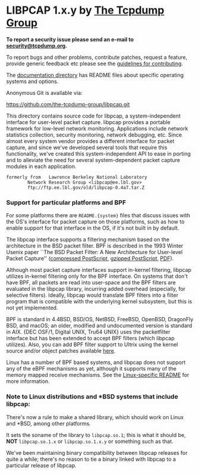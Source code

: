 # LIBPCAP 1.x.y by [The Tcpdump Group](https://www.tcpdump.org)

**To report a security issue please send an e-mail to security@tcpdump.org.**

To report bugs and other problems, contribute patches, request a
feature, provide generic feedback etc please see the
[guidelines for contributing](CONTRIBUTING.md).

The [documentation directory](doc/) has README files about specific
operating systems and options.

Anonymous Git is available via:

  https://github.com/the-tcpdump-group/libpcap.git

This directory contains source code for libpcap, a system-independent
interface for user-level packet capture.  libpcap provides a portable
framework for low-level network monitoring.  Applications include
network statistics collection, security monitoring, network debugging,
etc.  Since almost every system vendor provides a different interface
for packet capture, and since we've developed several tools that
require this functionality, we've created this system-independent API
to ease in porting and to alleviate the need for several
system-dependent packet capture modules in each application.

```text
formerly from 	Lawrence Berkeley National Laboratory
		Network Research Group <libpcap@ee.lbl.gov>
		ftp://ftp.ee.lbl.gov/old/libpcap-0.4a7.tar.Z
```

### Support for particular platforms and BPF
For some platforms there are `README.{system}` files that discuss issues
with the OS's interface for packet capture on those platforms, such as
how to enable support for that interface in the OS, if it's not built in
by default.

The libpcap interface supports a filtering mechanism based on the
architecture in the BSD packet filter.  BPF is described in the 1993
Winter Usenix paper ``The BSD Packet Filter: A New Architecture for
User-level Packet Capture''
([compressed PostScript](https://www.tcpdump.org/papers/bpf-usenix93.ps.Z),
[gzipped PostScript](https://www.tcpdump.org/papers/bpf-usenix93.ps.gz),
[PDF](https://www.tcpdump.org/papers/bpf-usenix93.pdf)).

Although most packet capture interfaces support in-kernel filtering,
libpcap utilizes in-kernel filtering only for the BPF interface.
On systems that don't have BPF, all packets are read into user-space
and the BPF filters are evaluated in the libpcap library, incurring
added overhead (especially, for selective filters).  Ideally, libpcap
would translate BPF filters into a filter program that is compatible
with the underlying kernel subsystem, but this is not yet implemented.

BPF is standard in 4.4BSD, BSD/OS, NetBSD, FreeBSD, OpenBSD, DragonFly
BSD, and macOS; an older, modified and undocumented version is standard
in AIX.  {DEC OSF/1, Digital UNIX, Tru64 UNIX} uses the packetfilter
interface but has been extended to accept BPF filters (which libpcap
utilizes).  Also, you can add BPF filter support to Ultrix using the
kernel source and/or object patches available
[here](https://www.tcpdump.org/other/bpfext42.tar.Z).

Linux has a number of BPF based systems, and libpcap does not support
any of the eBPF mechanisms as yet, although it supports many of the
memory mapped receive mechanisms.
See the [Linux-specific README](doc/README.linux) for more information.

### Note to Linux distributions and *BSD systems that include libpcap:

There's now a rule to make a shared library, which should work on Linux
and *BSD, among other platforms.

It sets the soname of the library to `libpcap.so.1`; this is what it
should be, **NOT** `libpcap.so.1.x` or `libpcap.so.1.x.y` or something such as
that.

We've been maintaining binary compatibility between libpcap releases for
quite a while; there's no reason to tie a binary linked with libpcap to
a particular release of libpcap.
